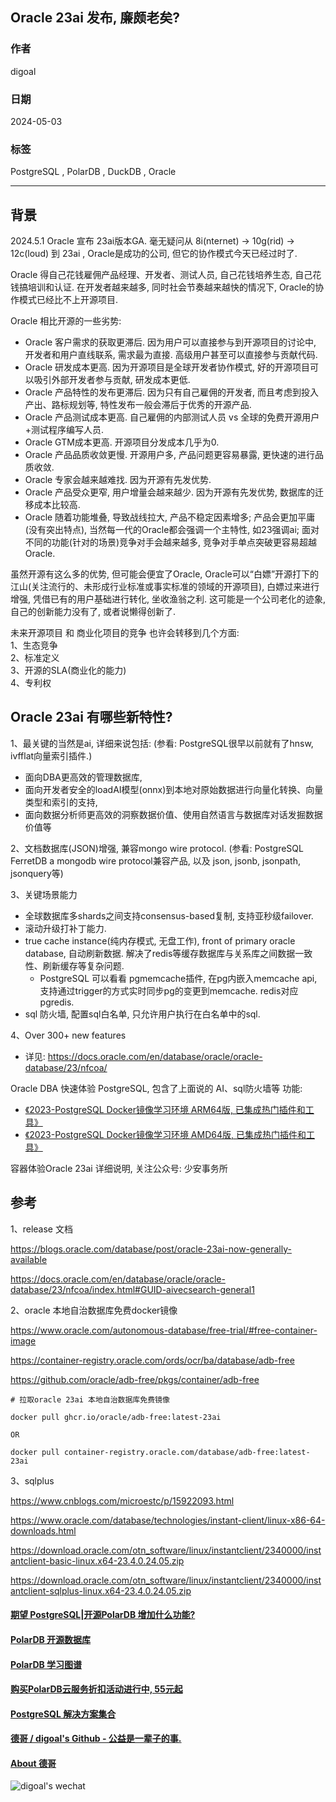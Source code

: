 ## Oracle 23ai 发布, 廉颇老矣?    
                                  
### 作者                                  
digoal                                  
                                  
### 日期                                  
2024-05-03                            
                                  
### 标签                                  
PostgreSQL , PolarDB , DuckDB , Oracle    
                                  
----            
                                  
## 背景    
2024.5.1 Oracle 宣布 23ai版本GA. 毫无疑问从 8i(nternet) -> 10g(rid) -> 12c(loud) 到 23ai , Oracle是成功的公司, 但它的协作模式今天已经过时了.    
  
Oracle 得自己花钱雇佣产品经理、开发者、测试人员, 自己花钱培养生态, 自己花钱搞培训和认证. 在开发者越来越多, 同时社会节奏越来越快的情况下, Oracle的协作模式已经比不上开源项目.    
  
Oracle 相比开源的一些劣势:    
- Oracle 客户需求的获取更滞后. 因为用户可以直接参与到开源项目的讨论中, 开发者和用户直线联系, 需求最为直接. 高级用户甚至可以直接参与贡献代码.    
- Oracle 研发成本更高. 因为开源项目是全球开发者协作模式, 好的开源项目可以吸引外部开发者参与贡献, 研发成本更低.   
- Oracle 产品特性的发布更滞后. 因为只有自己雇佣的开发者, 而且考虑到投入产出、路标规划等, 特性发布一般会滞后于优秀的开源产品.   
- Oracle 产品测试成本更高. 自己雇佣的内部测试人员 vs 全球的免费开源用户+测试程序编写人员.    
- Oracle GTM成本更高. 开源项目分发成本几乎为0.    
- Oracle 产品品质收敛更慢. 开源用户多, 产品问题更容易暴露, 更快速的进行品质收敛.    
- Oracle 专家会越来越难找. 因为开源有先发优势.    
- Oracle 产品受众更窄, 用户增量会越来越少. 因为开源有先发优势, 数据库的迁移成本比较高.    
- Oracle 随着功能堆叠, 导致战线拉大, 产品不稳定因素增多; 产品会更加平庸(没有突出特点), 当然每一代的Oracle都会强调一个主特性, 如23强调ai; 面对不同的功能(针对的场景)竞争对手会越来越多, 竞争对手单点突破更容易超越Oracle.    
  
虽然开源有这么多的优势, 但可能会便宜了Oracle, Oracle可以“白嫖”开源打下的江山(关注流行的、未形成行业标准或事实标准的领域的开源项目), 白嫖过来进行增强, 凭借已有的用户基础进行转化, 坐收渔翁之利. 这可能是一个公司老化的迹象, 自己的创新能力没有了, 或者说懒得创新了.     
  
未来开源项目 和 商业化项目的竞争 也许会转移到几个方面:    
1、生态竞争    
2、标准定义    
3、开源的SLA(商业化的能力)    
4、专利权    
  
## Oracle 23ai 有哪些新特性?    
1、最关键的当然是ai, 详细来说包括:  (参看: PostgreSQL很早以前就有了hnsw, ivfflat向量索引插件.)   
- 面向DBA更高效的管理数据库,    
- 面向开发者安全的loadAI模型(onnx)到本地对原始数据进行向量化转换、向量类型和索引的支持,    
- 面向数据分析师更高效的洞察数据价值、使用自然语言与数据库对话发掘数据价值等    
  
2、文档数据库(JSON)增强, 兼容mongo wire protocol.  (参看: PostgreSQL FerretDB a mongodb wire protocol兼容产品, 以及 json, jsonb, jsonpath, jsonquery等)    
  
3、关键场景能力    
- 全球数据库多shards之间支持consensus-based复制, 支持亚秒级failover.    
- 滚动升级打补丁能力.      
- true cache instance(纯内存模式, 无盘工作), front of primary oracle database, 自动刷新数据. 解决了redis等缓存数据库与关系库之间数据一致性、刷新缓存等复杂问题.    
    - PostgreSQL 可以看看 pgmemcache插件, 在pg内嵌入memcache api, 支持通过trigger的方式实时同步pg的变更到memcache.  redis对应pgredis.   
- sql 防火墙, 配置sql白名单, 只允许用户执行在白名单中的sql.    
  
4、Over 300+ new features    
- 详见: https://docs.oracle.com/en/database/oracle/oracle-database/23/nfcoa/    
  
  
Oracle DBA 快速体验 PostgreSQL, 包含了上面说的 AI、sql防火墙等 功能:    
- [《2023-PostgreSQL Docker镜像学习环境 ARM64版, 已集成热门插件和工具》](../202308/20230814_02.md)       
- [《2023-PostgreSQL Docker镜像学习环境 AMD64版, 已集成热门插件和工具》](../202307/20230710_03.md)       
  
容器体验Oracle 23ai 详细说明, 关注公众号: 少安事务所    
  
## 参考  
1、release 文档  
  
https://blogs.oracle.com/database/post/oracle-23ai-now-generally-available  
  
https://docs.oracle.com/en/database/oracle/oracle-database/23/nfcoa/index.html#GUID-aivecsearch-general1  
  
2、oracle 本地自治数据库免费docker镜像   
  
https://www.oracle.com/autonomous-database/free-trial/#free-container-image  
  
https://container-registry.oracle.com/ords/ocr/ba/database/adb-free  
  
https://github.com/oracle/adb-free/pkgs/container/adb-free  
  
```  
# 拉取oracle 23ai 本地自治数据库免费镜像  
  
docker pull ghcr.io/oracle/adb-free:latest-23ai  
  
OR  
  
docker pull container-registry.oracle.com/database/adb-free:latest-23ai  
```  
  
3、sqlplus    
  
https://www.cnblogs.com/microestc/p/15922093.html  
  
https://www.oracle.com/database/technologies/instant-client/linux-x86-64-downloads.html  
  
https://download.oracle.com/otn_software/linux/instantclient/2340000/instantclient-basic-linux.x64-23.4.0.24.05.zip  
  
https://download.oracle.com/otn_software/linux/instantclient/2340000/instantclient-sqlplus-linux.x64-23.4.0.24.05.zip  
  
  
  
#### [期望 PostgreSQL|开源PolarDB 增加什么功能?](https://github.com/digoal/blog/issues/76 "269ac3d1c492e938c0191101c7238216")
  
  
#### [PolarDB 开源数据库](https://openpolardb.com/home "57258f76c37864c6e6d23383d05714ea")
  
  
#### [PolarDB 学习图谱](https://www.aliyun.com/database/openpolardb/activity "8642f60e04ed0c814bf9cb9677976bd4")
  
  
#### [购买PolarDB云服务折扣活动进行中, 55元起](https://www.aliyun.com/activity/new/polardb-yunparter?userCode=bsb3t4al "e0495c413bedacabb75ff1e880be465a")
  
  
#### [PostgreSQL 解决方案集合](../201706/20170601_02.md "40cff096e9ed7122c512b35d8561d9c8")
  
  
#### [德哥 / digoal's Github - 公益是一辈子的事.](https://github.com/digoal/blog/blob/master/README.md "22709685feb7cab07d30f30387f0a9ae")
  
  
#### [About 德哥](https://github.com/digoal/blog/blob/master/me/readme.md "a37735981e7704886ffd590565582dd0")
  
  
![digoal's wechat](../pic/digoal_weixin.jpg "f7ad92eeba24523fd47a6e1a0e691b59")
  
